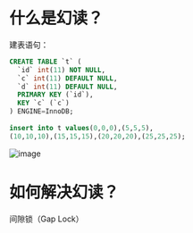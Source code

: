 
# 什么是幻读？

建表语句：

```sql
CREATE TABLE `t` (
  `id` int(11) NOT NULL,
  `c` int(11) DEFAULT NULL,
  `d` int(11) DEFAULT NULL,
  PRIMARY KEY (`id`),
  KEY `c` (`c`)
) ENGINE=InnoDB;
 
insert into t values(0,0,0),(5,5,5),
(10,10,10),(15,15,15),(20,20,20),(25,25,25);
```

![image](https://github.com/ProgrammerGoGo/document/assets/98639494/87c48f76-0c52-4cfd-b935-cbfd38539a82)





# 如何解决幻读？

间隙锁（Gap Lock）





